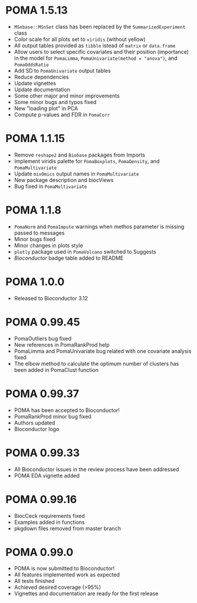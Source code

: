 # POMA 1.5.13

* `MSnbase::MSnSet` class has been replaced by the `SummarizedExperiment` class
* Color scale for all plots set to `viridis` (without yellow)
* All output tables provided as `tibble` istead of `matrix` or `data.frame`
* Allow users to select specific covariates and their position (importance) in the model for `PomaLimma`, `PomaUnivariate(method = "anova")`, and `PomaOddsRatio`
* Add SD to `PomaUnivariate` output tables
* Reduce dependencies
* Update vignettes
* Update documentation
* Some other major and minor improvements
* Some minor bugs and typos fixed
* New "loading plot" in PCA
* Compute p-values and FDR in `PomaCorr`

# POMA 1.1.15

* Remove `reshape2` and `Biobase` packages from Imports
* Implement viridis palette for `PomaBoxplots`, `PomaDensity`, and `PomaMultivariate`
* Update `mixOmics` output names in `PomaMultivariate`
* New package description and biocViews
* Bug fixed in `PomaMultivariate`

# POMA 1.1.8

* `PomaNorm` and `PomaImpute` warnings when methos parameter is missing passed to messages
* Minor bugs fixed
* Minor changes in plots style
* `plotly` package used in `PomaVolcano` switched to Suggests
* _Bioconductor_ badge table added to README

# POMA 1.0.0

* Released to Bioconductor 3.12

# POMA 0.99.45

* PomaOutliers bug fixed
* New references in PomaRankProd help
* PomaLimma and PomaUnivariate bug related with one covariate analysis fixed
* The elbow method to calculate the optimum number of clusters has been added in PomaClust function

# POMA 0.99.37

* POMA has been accepted to Bioconductor!
* PomaRankProd minor bug fixed
* Authors updated
* Bioconductor logo

# POMA 0.99.33

* All Bioconductor issues in the review process have been addressed
* POMA EDA vignette added 

# POMA 0.99.16

* BiocCeck requirements fixed
* Examples added in functions
* pkgdown files removed from master branch

# POMA 0.99.0

* POMA is now submitted to Bioconductor!
* All features implemented work as expected
* All tests finished
* Achieved desired coverage (>95%)
* Vignettes and documentation are ready for the first release

